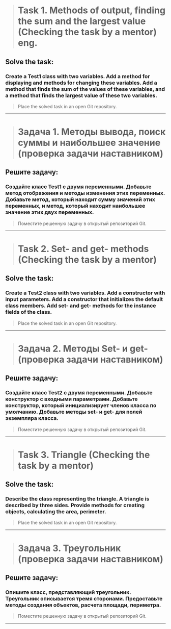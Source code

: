 ># Task 1. Methods of output, finding the sum and the largest value (Checking the task by a mentor) eng.

## Solve the task:
### Create a Test1 class with two variables. Add a method for displaying and methods for changing these variables. Add a method that finds the sum of the values of these variables, and a method that finds the largest value of these two variables.
> Place the solved task in an open Git repository.
____
># Задача 1. Методы вывода, поиск суммы и наибольшее значение (проверка задачи наставником)

## Решите задачу:
### Создайте класс Test1 с двумя переменными. Добавьте метод отображения и методы изменения этих переменных. Добавьте метод, который находит сумму значений этих переменных, и метод, который находит наибольшее значение этих двух переменных.
>Поместите решенную задачу в открытый репозиторий Git.
____
># Task 2. Set- and get- methods (Checking the task by a mentor)

## Solve the task:
### Create a Test2 class with two variables. Add a constructor with input parameters. Add a constructor that initializes the default class members. Add set- and get- methods for the instance fields of the class.
> Place the solved task in an open Git repository.
____
># Задача 2. Методы Set- и get- (проверка задачи наставником)

## Решите задачу:
### Создайте класс Test2 с двумя переменными. Добавьте конструктор с входными параметрами. Добавьте конструктор, который инициализирует членов класса по умолчанию. Добавьте методы set- и get- для полей экземпляра класса.
> Поместите решенную задачу в открытый репозиторий Git.
____
># Task 3. Triangle (Checking the task by a mentor)

## Solve the task:
### Describe the class representing the triangle. A triangle is described by three sides. Provide methods for creating objects, calculating the area, perimeter.
> Place the solved task in an open Git repository.
____
># Задача 3. Треугольник (проверка задачи наставником)

## Решите задачу:
### Опишите класс, представляющий треугольник. Треугольник описывается тремя сторонами. Предоставьте методы создания объектов, расчета площади, периметра.
> Поместите решенную задачу в открытый репозиторий Git.
____